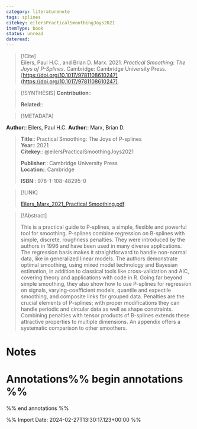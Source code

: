 ```yaml
---
category: literaturenote
tags: splines
citekey: eilersPracticalSmoothingJoys2021
itemType: book
status: unread  
dateread:  
---
```


> [!Cite]  
> Eilers, Paul H.C., and Brian D. Marx. 2021. _Practical Smoothing: The Joys of P-Splines_. Cambridge: Cambridge University Press. [https://doi.org/10.1017/9781108610247](https://doi.org/10.1017/9781108610247).

> [!SYNTHESIS] 
>**Contribution**::
>
>**Related**:: 
>

> [!METADATA]  
>
**Author**:: Eilers, Paul H.C.
**Author**:: Marx, Brian D.<br>
> **Title**:: Practical Smoothing: The Joys of P-splines    
> **Year**:: 2021     
> **Citekey**:: @eilersPracticalSmoothingJoys2021    
>    
>    
>     
>    
>**Publisher**:: Cambridge University Press    
>**Location**:: Cambridge     
>    
>    
>**ISBN**:: 978-1-108-48295-0

> [!LINK] 
>
> [Eilers_Marx_2021_Practical Smoothing.pdf](file:///Users/steven/Library/CloudStorage/GoogleDrive-steven.golovkine@ul.ie/My%20Drive/bibliography/Cambridge%20University%20Press/2021/Eilers_Marx_2021_Practical%20Smoothing.pdf).

>[!Abstract]
>
>This is a practical guide to P-splines, a simple, flexible and powerful tool for smoothing. P-splines combine regression on B-splines with simple, discrete, roughness penalties. They were introduced by the authors in 1996 and have been used in many diverse applications. The regression basis makes it straightforward to handle non-normal data, like in generalized linear models. The authors demonstrate optimal smoothing, using mixed model technology and Bayesian estimation, in addition to classical tools like cross-validation and AIC, covering theory and applications with code in R. Going far beyond simple smoothing, they also show how to use P-splines for regression on signals, varying-coefficient models, quantile and expectile smoothing, and composite links for grouped data. Penalties are the crucial elements of P-splines; with proper modifications they can handle periodic and circular data as well as shape constraints. Combining penalties with tensor products of B-splines extends these attractive properties to multiple dimensions. An appendix offers a systematic comparison to other smoothers.
>>


# Notes<br>
# Annotations%% begin annotations %%  
 
  
%% end annotations %%

%% Import Date: 2024-02-27T13:30:17.123+00:00 %%
